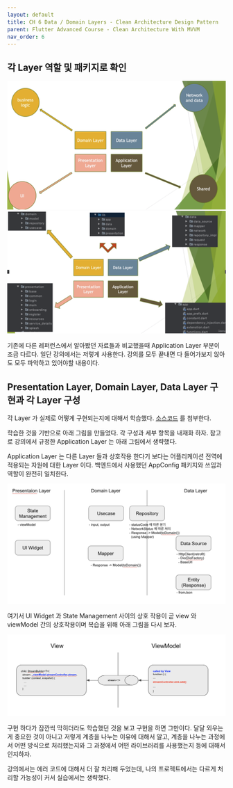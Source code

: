 ```yaml
---
layout: default
title: CH 6 Data / Domain Layers - Clean Architecture Design Pattern
parent: Flutter Advanced Course - Clean Architecture With MVVM
nav_order: 6
---
```


## 각 Layer 역할 및 패키지로 확인

![](/images/concept_layers_01.png)
![](/images/concept_layers_02.png)

기존에 다른 레퍼런스에서 알아봤던 자료들과 비교했을때 Application Layer 부분이 조금 다르다. 일단 강의에서는 저렇게 사용한다.
강의를 모두 끝내면 다 들어가보지 않아도 모두 파악하고 있어야할 내용이다.

## Presentation Layer, Domain Layer, Data Layer 구현과 각 Layer 구성

각 Layer 가 실제로 어떻게 구현되는지에 대해서 학습했다.
[소스코드](https://github.com/fistkim101/flutter-clean-architecture-study) 를 첨부한다.

학습한 것을 기반으로 아래 그림을 만들었다. 각 구성과 세부 항목을 내재화 하자.
참고로 강의에서 규정한 Application Layer 는 아래 그림에서 생략했다.

Application Layer 는 다른 Layer 들과 상호작용 한다기 보다는 어플리케이션 전역에 적용되는 자원에 대한 Layer 이다.
백엔드에서 사용했던 AppConfig 패키지와 쓰임과 역할이 완전히 일치한다.

![](/images/concept_3layer.png)

여기서 UI Widget 과 State Management 사이의 상호 작용이 곧 view 와 viewModel 간의 상호작용이며 복습을 위해 아래 그림을 다시 보자.

![](/images/concept_view_viewmodel.png)

구현 하다가 잠깐씩 막히더라도 학습했던 것을 보고 구현을 하면 그만이다. 달달 외우는게 중요한 것이 아니고
저렇게 계층을 나누는 이유에 대해서 알고, 계층을 나누는 과정에서 어떤 방식으로 처리했는지와 그 과정에서
어떤 라이브러리를 사용했는지 등에 대해서 인지하자.

강의에서는 에러 코드에 대해서 더 잘 처리해 두었는데, 나의 프로젝트에서는 다르게 처리할 가능성이 커서 실습에서는 생략했다.
